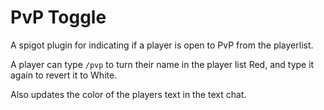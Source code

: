 # PvP Toggle
A spigot plugin for indicating if a player is open to PvP from the playerlist.

A player can type `/pvp` to turn their name in the player list Red, and type it again to revert it to White.

Also updates the color of the players text in the text chat.
